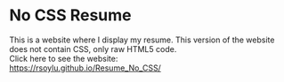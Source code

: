 # No CSS Resume  
This is a website where I display my resume. This version of the website does not contain CSS, only raw HTML5 code.  
Click here to see the website:  
https://rsoylu.github.io/Resume_No_CSS/
